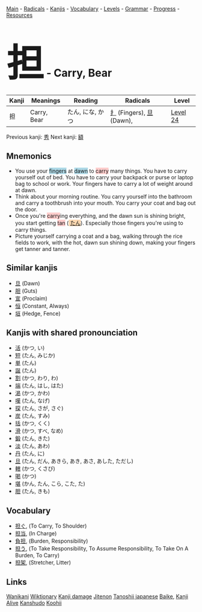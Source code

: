 <style> bigfont {font-size: 100px}</style>
[Main](../README.md) -
[Radicals](../radicals.md) -
[Kanjis](../kanjis.md) -
[Vocabulary](../vocabulary.md) -
[Levels](../levels.md) -
[Grammar](../grammar.md) - 
[Progress](../progress.md) -
[Resources](../resources.md)
# <bigfont> 担</bigfont> - Carry, Bear 

| Kanji | Meanings | Reading | Radicals | Level |
| --- | --- | --- | --- | --- |
| 担 | Carry, Bear | たん, にな, かつ | [扌](../radicals/扌.md) (Fingers), [旦](../radicals/旦.md) (Dawn),  | [Level 24](../levels/wk_level24.md) |

Previous kanji: [秀](秀.md) Next kanji: [額](額.md) 

## Mnemonics
 * You use your <span style="background-color:#ADD8E6"> fingers</span> at <span style="background-color:#ADD8E6"> dawn</span> to <span style="background-color:#ffcccb"> carry</span> many things. You have to carry yourself out of bed. You have to carry your backpack or purse or laptop bag to school or work. Your fingers have to carry a lot of weight around at dawn.
* Think about your morning routine. You carry yourself into the bathroom and carry a toothbrush into your mouth. You carry your coat and bag out the door.
* Once you're <span style="background-color:#ffcccb"> carry</span>ing everything, and the dawn sun is shining bright, you start getting <span style="background-color:#ffcccb"> tan</span> (<span style="background-color:#fed8b1"> [たん](https://jisho.org/search/たん)</span>). Especially those fingers you're using to carry things.
* Picture yourself carrying a coat and a bag, walking through the rice fields to work, with the hot, dawn sun shining down, making your fingers get tanner and tanner.


## Similar kanjis
 * [旦](旦.md) (Dawn)
* [胆](胆.md) (Guts)
* [宣](宣.md) (Proclaim)
* [恒](恒.md) (Constant, Always)
* [垣](垣.md) (Hedge, Fence)



## Kanjis with shared pronounciation
 * [活](活.md) (かつ, い)
* [短](短.md) (たん, みじか)
* [単](単.md) (たん)
* [誕](誕.md) (たん)
* [割](割.md) (かつ, わり, わ)
* [端](端.md) (たん, はし, はた)
* [渇](渇.md) (かつ, かわ)
* [嘆](嘆.md) (たん, なげ)
* [探](探.md) (たん, さが, さぐ)
* [炭](炭.md) (たん, すみ)
* [括](括.md) (かつ, くく)
* [滑](滑.md) (かつ, すべ, なめ)
* [鍛](鍛.md) (たん, きた)
* [淡](淡.md) (たん, あわ)
* [丹](丹.md) (たん, に)
* [旦](旦.md) (たん, だん, あきら, あき, あさ, あした, ただし)
* [轄](轄.md) (かつ, くさび)
* [喝](喝.md) (かつ)
* [堪](堪.md) (かん, たん, こら, こた, た)
* [胆](胆.md) (たん, きも)



## Vocabulary
 * [担ぐ](../vocabulary/担.md), (To Carry, To Shoulder)
* [担当](../vocabulary/担.md), (In Charge)
* [負担](../vocabulary/担.md), (Burden, Responsibility)
* [担う](../vocabulary/担.md), (To Take Responsibility, To Assume Responsibility, To Take On A Burden, To Carry)
* [担架](../vocabulary/担.md), (Stretcher, Litter)




## Links 


[Wanikani](https://www.wanikani.com/kanji/担)
[Wiktionary](https://en.wiktionary.org/wiki/担)
[Kanji damage](http://www.kanjidamage.com/kanji/search?utf8=✓&q=担)
[Jitenon](https://jitenon.com/kanji/担)
[Tanoshii japanese](https://www.tanoshiijapanese.com/dictionary/kanji.cfm?k=担)
[Baike](https://baike.baidu.com/item/担),
[Kanji Alive](https://app.kanjialive.com/担)
[Kanshudo](https://www.kanshudo.com/searchmn?q=担)
[Koohii](https://kanji.koohii.com/study/kanji/担)
